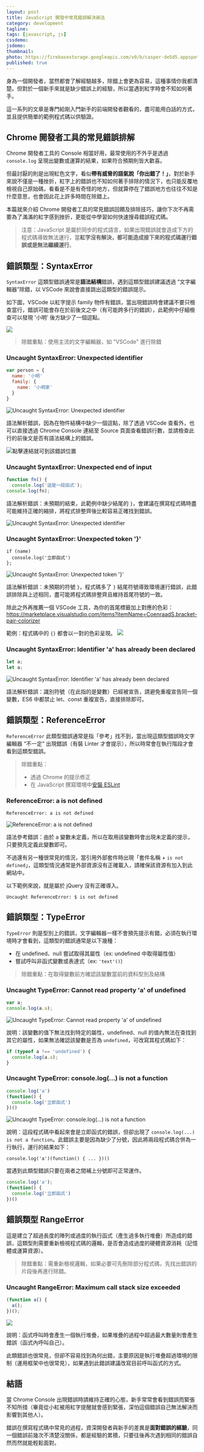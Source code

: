 ```yaml
---
layout: post
title: JavaScript 開發中常見錯誤解決辦法
category: development
tagline:
tags: [javascript, js]
cssdemo:
jsdemo:
thumbnail:
photo: https://firebasestorage.googleapis.com/v0/b/casper-de5d5.appspot.com/o/images%2Fblog%2Firon2020_01.jpg?alt=media&token=3f3582ae-2f2f-44e2-8f8f-d1ca33a3a698
published: true
---
```


身為一個開發者，當然都會了解經驗越多，除錯上會更為容易，這種事情你我都清楚。但對於一個新手來就是缺少錯誤上的經驗，所以當遇到紅字時會不知如何著手。

這一系列的文章是專門給剛入門新手的前端開發者觀看的，盡可能用白話的方式，並且提供簡單的範例程式碼以供驗證。

## Chrome 開發者工具的常見錯誤排解
Chrome 開發者工具的 Console 相當好用，最常使用的不外乎是透過`console.log` 呈現出變數或運算的結果，如果符合預期則皆大歡喜。

但最討厭的則是出現紅色文字，看似**帶有威脅的語氣說「你出錯了！」**，對於新手來說不僅是一種挫折，紅字上的錯誤也不知如何著手排除的情況下，也只能反覆地檢視自己原始碼，看看是不是有奇怪的地方，但就算停在了錯誤地方也往往不知是什麼意思，也會因此花上許多時間在除錯上。

本篇就來介紹 Chrome 開發者工具的常見錯誤回饋及排除技巧，讓你下次不再需要為了滿滿的紅字感到挫折，更能從中學習如何快速搜尋錯誤程式碼。

> 注意：JavaScript 是屬於同步的程式語言，如果出現錯誤就會造成下方的程式碼導致無法運行，當**紅字沒有解決，都可能造成接下來的程式碼運行錯誤或是無法繼續運行**。


## 錯誤類型：SyntaxError

`SyntaxError` 這類型錯誤通常是**語法結構**錯誤，遇到這類型錯誤建議透過 “文字編輯器”除錯，以 VSCode 來說會直接跳出這類型的錯誤提示。

如下圖，VSCode 以紅字提示 family 物件有錯誤，當出現錯誤時會建議不要只檢查當行，錯誤可能會存在於前後文之中（有可能跨多行的錯誤），此範例中仔細檢查可以發現 '小明' 後方缺少了一個逗點。

![](https://firebasestorage.googleapis.com/v0/b/casper-de5d5.appspot.com/o/images%2Fblog%2FC710C627-CEF7-4DDC-84FE-EA9125EC9A9F.png?alt=media&token=d3066ce1-5977-4ae1-b0b0-eebf18989805)

> 除錯重點：使用主流的文字編輯器，如 "VSCode" 進行除錯

### Uncaught SyntaxError: Unexpected identifier

```js
var person = {
  name: '小明'
  family: {
    name: '小明家'
  }
}
```
![Uncaught SyntaxError: Unexpected identifier](https://firebasestorage.googleapis.com/v0/b/casper-de5d5.appspot.com/o/images%2Fblog%2F%E8%B2%BC%E4%B8%8A%E7%9A%84%E5%BD%B1%E5%83%8F_2020_9_16_%E4%B8%8A%E5%8D%8810_34.png?alt=media&token=a0ed1451-80c8-47d8-befe-dedc6a594636)

語法解析錯誤，因為在物件結構中缺少一個逗點，除了透過 VSCode 查看外，也可以直接透過 Chrome Console 連結至 Source 頁面查看錯誤行數，並請檢查此行的前後文是否有語法結構上的錯誤。


![點擊連結就可到該錯誤位置](https://firebasestorage.googleapis.com/v0/b/casper-de5d5.appspot.com/o/images%2Fblog%2F912950B6-4757-4F09-BDD8-21E9DDBD3D6E.png?alt=media&token=7ab22f94-fd04-4589-b42c-0fb17d922a4b)



### Uncaught SyntaxError: Unexpected end of input

```js
function fn() {
  console.log('這是一段函式');
console.log(fn);
```

語法解析錯誤：未預期的結束，此範例中缺少結尾的 `}`，會建議在撰寫程式碼時盡可能維持正確的縮排，將程式排整齊後比較容易正確找到錯誤。

![Uncaught SyntaxError: Unexpected identifier](https://firebasestorage.googleapis.com/v0/b/casper-de5d5.appspot.com/o/images%2Fblog%2F%E8%B2%BC%E4%B8%8A%E7%9A%84%E5%BD%B1%E5%83%8F_2020_9_16_%E4%B8%8A%E5%8D%8810_36.png?alt=media&token=9a690dbd-af76-4dd8-b5e3-277b40111727)



### Uncaught SyntaxError: Unexpected token '}'

```
if (name)
  console.log('立即函式')
};
```

![Uncaught SyntaxError: Unexpected token '}'](https://firebasestorage.googleapis.com/v0/b/casper-de5d5.appspot.com/o/images%2Fblog%2F%E8%B2%BC%E4%B8%8A%E7%9A%84%E5%BD%B1%E5%83%8F_2020_9_16_%E4%B8%8A%E5%8D%8810_38.png?alt=media&token=1a4a6b05-fcae-4e40-897a-59dd55cf9ae2)

語法解析錯誤：未預期的符號 `}`，程式碼多了 `}` 結尾符號導致環境運行錯誤，此錯誤排除與上述相同，盡可能將程式碼排整齊且維持首尾符號的一致。

除此之外再推薦一個 VSCode 工具，為你的首尾標籤加上對應的色彩：https://marketplace.visualstudio.com/items?itemName=CoenraadS.bracket-pair-colorizer

範例：程式碼中的 `{}` 都會以一對的色彩呈現。
![](https://firebasestorage.googleapis.com/v0/b/casper-de5d5.appspot.com/o/images%2Fblog%2F4EDE3D9B-8111-4BB2-9794-63A72D6352B1.png?alt=media&token=b7af7db6-5bf6-4d18-b90a-bb266db94d48)

### Uncaught SyntaxError: Identifier 'a' has already been declared

```js
let a;
let a;
```

![Uncaught SyntaxError: Identifier 'a' has already been declared](https://firebasestorage.googleapis.com/v0/b/casper-de5d5.appspot.com/o/images%2Fblog%2F%E8%B2%BC%E4%B8%8A%E7%9A%84%E5%BD%B1%E5%83%8F_2020_9_16_%E4%B8%8A%E5%8D%8810_39.png?alt=media&token=a53cf16e-a7b9-4a18-bd64-15dd09b6e73f)

語法解析錯誤：識別符號（在此指的是變數）已經被宣告，請避免重複宣告同一個變數，ES6 中都禁止 let、const 重複宣告，直接排除即可。

## 錯誤類型：ReferenceError

`ReferenceError` 此類型錯誤通常是指「參考」找不到，當出現這類型錯誤時文字編輯器 “不一定” 出現錯誤（有裝 Linter 才會提示），所以時常會在執行階段才會看到這類型錯誤。

> 除錯重點：
> - 透過 Chrome 的提示修正
> - 在 JavaScript 撰寫環境中[安裝 ESLint](https://wcc723.github.io/javascript/2018/01/01/javascript-eslint/)

### ReferenceError: a is not defined

```
ReferenceError: a is not defined
```
![ReferenceError: a is not defined](https://firebasestorage.googleapis.com/v0/b/casper-de5d5.appspot.com/o/images%2Fblog%2F%E8%B2%BC%E4%B8%8A%E7%9A%84%E5%BD%B1%E5%83%8F_2020_9_16_%E4%B8%8A%E5%8D%8810_40.png?alt=media&token=9ca239f8-7700-438b-9697-87fbd26fbbf1)

語法參考錯誤：由於 a 變數未定義，所以在取用該變數時會出現未定義的提示，只要預先定義此變數即可。

不過還有另一種很常見的情況，當引用外部套件時出現「套件名稱 + `is not defined`」，這類型情況通常是外部資源沒有正確載入，請確保該資源有加入到此網站中。

以下範例來說，就是屬於 jQuery 沒有正確導入。
```
Uncaught ReferenceError: $ is not defined
```

## 錯誤類型：TypeError

`TypeError` 則是型別上的錯誤，文字編輯器一樣不會預先提示有錯，必須在執行環境時才會看到，這類型的錯誤通常是以下幾種：

- 在 undefined、null 嘗試取得其屬性（ex: undefined 中取得屬性值）
- 嘗試呼叫非函式變數或表達式（ex: `'text'()`）

> 除錯重點：在取得變數前方確認該變數當前的資料型別及結構

### Uncaught TypeError: Cannot read property 'a' of undefined

```js
var a;
console.log(a.a);
```
![Uncaught TypeError: Cannot read property 'a' of undefined](https://firebasestorage.googleapis.com/v0/b/casper-de5d5.appspot.com/o/images%2Fblog%2F%E8%B2%BC%E4%B8%8A%E7%9A%84%E5%BD%B1%E5%83%8F_2020_9_16_%E4%B8%8A%E5%8D%8810_42.png?alt=media&token=e4b19f41-82b5-4840-bdd1-040f357feb5c)

說明：該變數的值下無法找到特定的屬性，undefined、null 的值內無法在查找到其它的屬性，如果無法確認該變數是否為 `undefined`，可改寫其程式碼如下： 

```js
if (typeof a !== 'undefined') {
  console.log(a.a);
}
```

### Uncaught TypeError: console.log(...) is not a function

```js
console.log('a')
(function() {
  console.log('立即函式')
})()
```

![Uncaught TypeError: console.log(...) is not a function](https://firebasestorage.googleapis.com/v0/b/casper-de5d5.appspot.com/o/images%2Fblog%2F%E8%B2%BC%E4%B8%8A%E7%9A%84%E5%BD%B1%E5%83%8F_2020_9_16_%E4%B8%8A%E5%8D%8810_43.png?alt=media&token=86695046-7354-4c6c-bc54-d86397573b91)

說明：這段程式碼中看起來會是立即函式的錯誤，但卻出現了 `console.log(...) is not a function`。此錯誤主要是因為缺少了分號，因此將兩段程式碼合併為一行執行，運行的結果如下：

```
console.log('a')(function() { ... })()
```

當遇到此類型錯誤只要在兩者之間補上分號即可正常運作。

```js
console.log('a');
(function() {
  console.log('立即函式')
})()
```

## 錯誤類型 RangeError

這是建立了超過長度的陣列或過度的執行函式（產生過多執行堆疊）所造成的錯誤，這類型則需要重新檢視程式碼的邏輯，是否會造成過度的硬體資源消耗（記憶體或運算資源）。

> 除錯重點：需重新檢視邏輯，如果必要可先刪除部分程式碼，先找出錯誤的片段後再進行除錯。

### Uncaught RangeError: Maximum call stack size exceeded

```js
(function a() {
  a();
})();
```
![](https://firebasestorage.googleapis.com/v0/b/casper-de5d5.appspot.com/o/images%2Fblog%2F%E8%B2%BC%E4%B8%8A%E7%9A%84%E5%BD%B1%E5%83%8F_2020_9_16_%E4%B8%8A%E5%8D%8810_46.png?alt=media&token=e5ea5575-bbf9-40ba-85af-3edf6eb933e2)

說明：函式呼叫時會產生一個執行堆疊，如果堆疊的過程中超過最大數量則會產生錯誤（函式內呼叫自己）。

此類錯誤也很常見，但卻不容易找到為何出錯，主要原因是執行堆疊超過環境的限制（運用框架中也很常見），如果遇到此錯誤建議改寫目前呼叫函式的方式。

## 結語

當 Chrome Console 出現錯誤時請維持正確的心態，新手常常會看到錯誤而緊張不知所措（畢竟從小紅被用紅字提醒就會感到緊張，深怕這個錯誤自己無法解決而影響到其他人）。

錯誤在撰寫程式碼中常見的過程，資深開發者與新手的差異是**面對錯誤的經驗**，同一個錯誤前幾次不清楚沒關係，都是經驗的累積，只要往後再次遇到相同的錯誤自然而然就能輕鬆面對。

